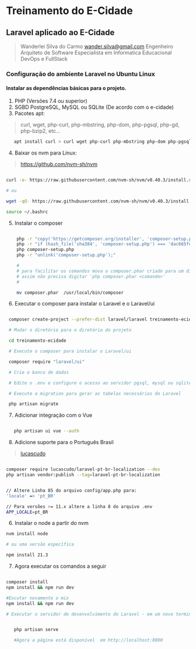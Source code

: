 # Treinamento do E-Cidade
## Laravel aplicado ao E-Cidade

>
> Wanderlei Silva do Carmo <wander.silva@gmail.com>
> Engenheiro Arquiteto de Software
> Especialista em Informatica Educacional
> DevOps e FullStack
>

### Configuração do ambiente Laravel no Ubuntu Linux

#### Instalar as dependências básicas para o projeto.

1. PHP (Versões 7.4 ou superior)
2. SGBD PostgreSQL, MySQL ou SQLite (De acordo com o e-cidade)
3. Pacotes apt:
>
> curl, wget, php-curl, php-mbstring, php-dom, php-pgsql, php-gd, php-bzip2, etc...
>
```bash
   apt install curl > curl wget php-curl php-mbstring php-dom php-pgsql php-gd php-bzip2
```
4. Baixar os nvm para Linux:
>
> https://github.com/nvm-sh/nvm
>

```bash

curl -o- https://raw.githubusercontent.com/nvm-sh/nvm/v0.40.3/install.sh | bash

# ou

wget -qO- https://raw.githubusercontent.com/nvm-sh/nvm/v0.40.3/install.sh | bash

source ~/.bashrc

```
5. Instalar o composer

```bash

    php -r "copy('https://getcomposer.org/installer', 'composer-setup.php');"
    php -r "if (hash_file('sha384', 'composer-setup.php') === 'dac665fdc30fdd8ec78b38b9800061b4150413ff2e3b6f88543c636f7cd84f6db9189d43a81e5503cda447da73c7e5b6') { echo 'Installer verified'.PHP_EOL; } else { echo 'Installer corrupt'.PHP_EOL; unlink('composer-setup.php'); exit(1); }"
    php composer-setup.php
    php -r "unlink('composer-setup.php');"

    #
    # para facilitar os comandos mova o composer.phar criado para um diretório do path do sistema com o nome "composer" simplesmente.
    # assim não precisa digitar 'php composer.phar <comando>'
    #

    mv composer.phar  /usr/local/bin/composer

```

6. Executar o composer para instalar o Laravel e o Laravel/ui

```bash

 composer create-project --prefer-dist laravel/laravel treinamento-ecidade '8.x'  ( versão compatível com o php-7.4 )

 # Mudar o diretório para o diretório do projeto

 cd treinamento-ecidade

 # Execute o composer para instalar o Laravel/ui

 composer require "laravel/ui"

 # Crie o banco de dados

 # Edite o .env e configure o acesso ao servidor pgsql, mysql ou sqlite

 # Execute a migration para gerar as tabelas necessárias do Laravel

 php artisan migrate

 ```

7. Adicionar integração com o Vue

 ```bash

    php artisan ui vue --auth


 ```

8. Adicione suporte para o Português Brasil
>
> [lucascudo](https://github.com/lucascudo/laravel-pt-BR-localization)
>

```bash

composer require lucascudo/laravel-pt-br-localization --dev
php artisan vendor:publish --tag=laravel-pt-br-localization


// Altere Linha 85 do arquivo config/app.php para:
'locale' => 'pt_BR'

// Para versões >= 11.x altere a linha 8 do arquivo .env
APP_LOCALE=pt_BR

```


6. Instalar o node a partir do nvm
```bash
nvm install node

# ou uma versão específica

npm install 21.3

```

7. Agora executar os comandos a seguir

```bash

composer install
npm install && npm run dev

#Excutar novamente o mix
npm install && npm run dev

# Executar o servidor de desenvolvimento do Laravel - em um novo terminal


   php artisan serve

   #Agora a página está disponível  em http://localhost:8000
```
